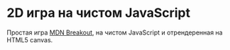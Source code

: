 # 2D игра на чистом JavaScript

Простая игра [MDN Breakout](https://developer.mozilla.org/en-US/docs/Games/Tutorials/2D_Breakout_game_pure_JavaScript), на чистом JavaScript и отрендеренная на HTML5 canvas.
